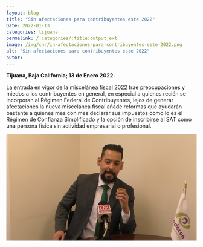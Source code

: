 ```yaml
---
layout: blog
title: "Sin afectaciones para contribuyentes este 2022"
Date: 2022-01-13
categories: tijuana
permalink: /:categories/:title:output_ext
image: /img/cnr/in-afectaciones-para-contribuyentes-este-2022.png
alt: "Sin afectaciones para contribuyentes este 2022"
autor:
---
```


**Tijuana, Baja California; 13 de Enero 2022.** 

La entrada en vigor de la miscelánea fiscal 2022 trae preocupaciones y miedos a los contribuyentes en general, en especial a quienes recién se incorporan al Régimen Federal de Contribuyentes, lejos de generar afectaciones la nueva miscelánea fiscal añade reformas que ayudarán bastante a quienes mes con mes declarar sus impuestos como lo es el Régimen de Confianza Simplificado y la opción de inscribirse al SAT como una persona física sin actividad empresarial o profesional.

<div id="carouselExampleSlidesOnly" class="carousel slide" data-ride="carousel">
  <div class="carousel-inner">
    <div class="carousel-item active">
       <img class="d-block w-100" src="/img/cnr/in-afectaciones-para-contribuyentes-este-2022.png" loading="lazy"  alt="Sin afectaciones para contribuyentes este 2022">
    </div>
  </div>
</div>